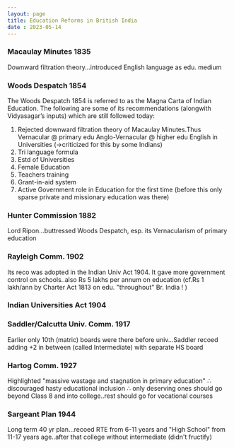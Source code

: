 ```yaml
---
layout: page
title: Education Reforms in British India
date : 2023-05-14
---
```



### Macaulay Minutes 1835
Downward filtration theory...introduced English language as edu. medium 

### Woods Despatch 1854
The Woods Despatch 1854 is referred to as the Magna Carta of Indian Education. The following are some of its recommendations (alongwith Vidyasagar’s inputs) which are still followed today:
1. Rejected downward filtration theory of Macaulay Minutes.Thus
Vernacular @ primary edu
    Anglo-Vernacular @ higher edu
    English in Universities (->criticized for this by some Indians)
2. Tri language formula
3. Estd of Universities
4. Female Education 
5. Teachers training
6.  Grant-in-aid system
7.  Active Government role in Education for the first time (before this only sparse private and missionary education was there)

### Hunter Commission 1882
Lord Ripon...buttressed Woods Despatch, esp. its Vernacularism of primary education

### Rayleigh Comm. 1902
Its reco was adopted in the Indian Univ Act 1904. It gave more government control on schools..also Rs 5 lakhs per annum on education (cf.Rs 1 lakh/ann by Charter Act 1813 on edu. "throughout" Br. India ! )

### Indian Universities Act 1904

### Saddler/Calcutta Univ. Comm. 1917  
Earlier only 10th (matric) boards were there before univ...Saddler recoed adding +2 in between (called Intermediate) with separate HS board

### Hartog Comm. 1927
Highlighted "massive wastage and stagnation in primary education" &#8756; discouraged hasty educational inclusion &#8756; only deserving ones should go beyond Class 8 and into college..rest should go for vocational courses

### Sargeant Plan 1944
Long term 40 yr plan...recoed RTE from 6-11 years and "High School" from 11-17 years age..after that college without intermediate (didn't fructify) 
